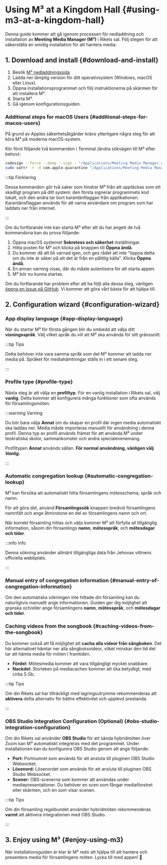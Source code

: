 # Using M³ at a Kingdom Hall {#using-m3-at-a-kingdom-hall}

Denna guide kommer att gå igenom processen för nedladdning och installation av **Meeting Media Manager (M³)** i Rikets sal. Följ stegen för att säkerställa en smidig installation för att hantera media.

## 1. Download and install {#download-and-install}

1. Besök [M³ nedladdningssida](https://github.com/sircharlo/meeting-media-manager/releases/latest)
2. Ladda ner lämplig version för ditt operativsystem (Windows, macOS eller Linux).
3. Öppna installationsprogrammet och följ instruktionerna på skärmen för att installera M³.
4. Starta M³.
5. Gå igenom konfigurationsguiden.

### Additional steps for macOS Users {#additional-steps-for-macos-users}

På grund av Apples säkerhetsåtgärder krävs ytterligare några steg för att köra M³ på moderna macOS-system.

Kör först följande två kommandon i Terminal (ändra sökvägen till M³ efter behov):

```bash
codesign --force --deep --sign - "/Applications/Meeting Media Manager.app"
sudo xattr -r -d com.apple.quarantine "/Applications/Meeting Media Manager.app"
```

:::tip Förklaring

Dessa kommandon gör två saker som hindrar M³ från att upptäckas som ett skadligt program på ditt system: den första signerar programmets kod lokalt, och den andra tar bort karantänflaggan från applikationen. Karantänsflaggan används för att varna användare om program som har laddats ner från internet.

:::

Om du fortfarande inte kan starta M³ efter att du har angett de två kommandona kan du prova följande:

1. Öppna macOS systemet **Sekretess och säkerhet** inställningar.
2. Hitta posten för M³ och klicka på knappen till **Öppna ändå**.
3. Du kommer då att bli varnad igen, och ges rådet att inte "öppna detta om du inte är säker på att det är från en pålitlig källa". Klicka **Öppna ändå**.
4. En annan varning visas, där du måste autentisera för att starta appen.
5. M³ bör nu kunna startas.

Om du fortfarande har problem efter att ha följt alla dessa steg, vänligen [öppna en Issue på GitHub](https://github.com/sircharlo/meeting-media-manager/issues/new). Vi kommer att göra vårt bästa för att hjälpa till.

## 2. Configuration wizard {#configuration-wizard}

### App display language {#app-display-language}

När du startar M³ för första gången blir du ombedd att välja ditt **visningsspråk**. Välj vilket språk du vill att M³ ska använda för sitt gränssnitt.

:::tip Tips

Detta behöver inte vara samma språk som det M³ kommer att ladda ner media på. Språket för mediahämtningar ställs in i ett senare steg.

:::

### Profile type {#profile-type}

Nästa steg är att välja en **profiltyp**. För en vanlig installation i Rikets sal, välj **vanlig**. Detta kommer att konfigurera många funktioner som ofta används för församlingsmöten.

:::warning Varning

Du bör bara välja **Annat** om du skapar en profil där ingen media automatiskt ska laddas ner. Media måste importeras manuellt för användning i denna profil. Denna typ av profil används främst för att använda M³ under teokratiska skolor, sammankomster och andra specialevenemang.

Profiltypen **Annat** används sällan. **För normal användning, vänligen välj _Vanlig_.**

:::

### Automatic congregation lookup {#automatic-congregation-lookup}

M³ kan försöka att automatiskt hitta församlingens mötesschema, språk och namn.

För att göra det, använd **Församlingssök** knappen bredvid församlingens namnfält och ange åtminstone en del av församlingens namn och ort.

När korrekt församling hittas och väljs kommer M³ att förfylla all tillgänglig information, såsom din församlings **namn**, **mötesspråk**, och **mötesdagar och tider**.

:::info Info

Denna sökning använder allmänt tillgängliga data från Jehovas vittnens officiella webbplats.

:::

### Manual entry of congregation information {#manual-entry-of-congregation-information}

Om den automatiska sökningen inte hittade din församling kan du naturligtvis manuellt ange informationen. Guiden ger dig möjlighet att granska och/eller ange församlingens **namn**, **mötesspråk**, och **mötesdagar och tider**.

### Caching videos from the songbook {#caching-videos-from-the-songbook}

Du kommer också att få möjlighet att **cacha alla videor från sångboken**. Det här alternativet hämtar ner alla sångboksvideor, vilket minskar den tid det tar att hämta media för möten i framtiden.

- **Fördel:** Mötesmedia kommer att vara tillgängligt mycket snabbare.
- **Nackdel:** Storleken på mediacachen kommer att öka betydligt, med cirka 5 Gb.

:::tip Tips

Om din Rikets sal har tillräckligt med lagringsutrymme rekommenderas att **aktivera** detta alternativ för bättre effektivitet och upplevd prestanda.

:::

### OBS Studio Integration Configuration (Optional) {#obs-studio-integration-configuration}

Om din Rikets sal använder **OBS Studio** för att sända hybridmöten över Zoom kan M³ automatiskt integreras med det programmet. Under installationen kan du konfigurera OBS Studio genom att ange följande:

- **Port:** Portnumret som används för att ansluta till pluginen OBS Studio Websocket.
- **Lösenord:** Lösenordet som används för att ansluta till pluginen OBS Studio Websocket.
- **Scener:** OBS-scenerna som kommer att användas under mediepresentationer. Du behöver en scen som fångar mediafönstret eller skärmen, och en som visar scenen.

:::tip Tips

Om din församling regelbundet använder hybridmöten rekommenderas **varmt** att aktivera integrationen med OBS Studio.

:::

## 3. Enjoy using M³ {#enjoy-using-m3}

När installationsguiden är klar är M³ redo att hjälpa till att hantera och presentera media för församlingens möten. Lycka till med appen! :tada:

